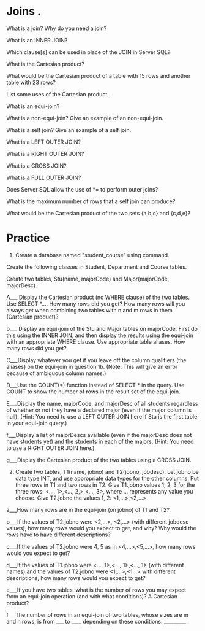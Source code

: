 # Joins .

What is a join? Why do you need a join?

What is an INNER JOIN?

Which clause[s] can be used in place of the JOIN in Server SQL?

What is the Cartesian product?

What would be the Cartesian product of a table with 15 rows and another table with 23 rows?

List some uses of the Cartesian product.

What is an equi-join?

What is a non-equi-join? Give an example of an non-equi-join.

What is a self join? Give an example of a self join.

What is a LEFT OUTER JOIN?

What is a RIGHT OUTER JOIN?

What is a CROSS JOIN?

What is a FULL OUTER JOIN?

Does Server SQL allow the use of *= to perform outer joins?

What is the maximum number of rows that a self join can produce?

What would be the Cartesian product of the two sets {a,b,c} and {c,d,e}?

# Practice

1) Create a database named "student_course" using command.

Create the following classes in Student, Department and Course tables.

Create two tables, Stu(name, majorCode) and Major(majorCode, majorDesc).

A___ Display the Cartesian product (no WHERE clause) of the two tables. Use SELECT *.... How many rows did you get? How many rows will you always get when combining two tables with n and m rows in them (Cartesian product)?

b___ Display an equi-join of the Stu and Major tables on majorCode. First do this using the INNER JOIN, and then display the results using the equi-join with an appropriate WHERE clause. Use appropriate table aliases. How many rows did you get?

C___Display whatever you get if you leave off the column qualifiers (the aliases) on the equi-join in question 1b. (Note: This will give an error 
because of ambiguous column names.)

D___Use the COUNT(*) function instead of SELECT * in the query. Use COUNT to show the number of rows in the result set of the equi-join.

E___Display the name, majorCode, and majorDesc of all students regardless of whether or not they have a declared major (even if the major column is null). (Hint: You need to use a LEFT OUTER JOIN here if Stu is the first table in your equi-join query.)

f___Display a list of majorDescs available (even if the majorDesc does not have students yet) and the students in each of the majors. (Hint: You need to use a RIGHT OUTER JOIN here.)

g___Display the Cartesian product of the two tables using a CROSS JOIN.


2) Create two tables, T1(name, jobno) and T2(jobno, jobdesc). Let jobno be data type INT, and use appropriate data types for the other columns. Put three rows in T1 and two rows in T2. Give T1.jobno values 1, 2, 3 for the three rows: <..., 1>,<..., 2,>,<..., 3>, where ... represents any value you choose. Give T2.jobno the values 1, 2: <1,...>,<2,...>.

a___How many rows are in the equi-join (on jobno) of T1 and T2?

b___If the values of T2.jobno were <2,...>, <2,...> (with different jobdesc values), how many rows would you expect to get, and why? Why would the rows have to have different descriptions?

c___If the values of T2.jobno were 4, 5 as in <4,...>,<5,...>, how many rows would you expect to get?

d___If the values of T1.jobno were <..., 1>,<..., 1>,<..., 1> (with different names) and the values of T2.jobno were <1,...>,<1...> with different descriptions, how many rows would you expect to get?

e___If you have two tables, what is the number of rows you may expect from an equi-join operation (and with what conditions)? A Cartesian product?

f___The number of rows in an equi-join of two tables, whose sizes are m and n rows, is from ___ to ____ depending on these conditions: _________ .


